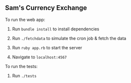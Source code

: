 ## Sam's Currency Exchange

To run the web app:  
1. Run `bundle install` to install dependencies

2. Run `./fetchdata` to simulate the cron job & fetch the data  

3. Run `ruby app.rb` to start the server

4. Navigate to `localhost:4567`

To run the tests:  
1. Run `./tests`
